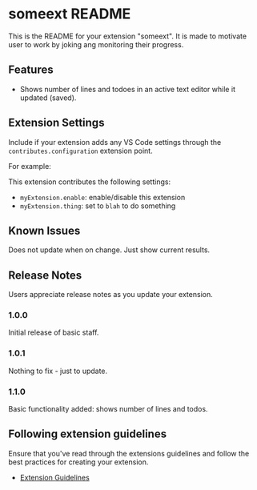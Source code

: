 # someext README

This is the README for your extension "someext".
It is made to motivate user to work by joking ang monitoring their progress.

## Features

- Shows number of lines and todoes in an active text editor while it updated (saved).

## Extension Settings

Include if your extension adds any VS Code settings through the `contributes.configuration` extension point.

For example:

This extension contributes the following settings:

* `myExtension.enable`: enable/disable this extension
* `myExtension.thing`: set to `blah` to do something

## Known Issues

Does not update when on change. Just show current results.

## Release Notes

Users appreciate release notes as you update your extension.

### 1.0.0

Initial release of basic staff.

### 1.0.1

Nothing to fix - just to update.

### 1.1.0

Basic functionality added: shows number of lines and todos.

## Following extension guidelines

Ensure that you've read through the extensions guidelines and follow the best practices for creating your extension.

* [Extension Guidelines](https://code.visualstudio.com/api/references/extension-guidelines)
